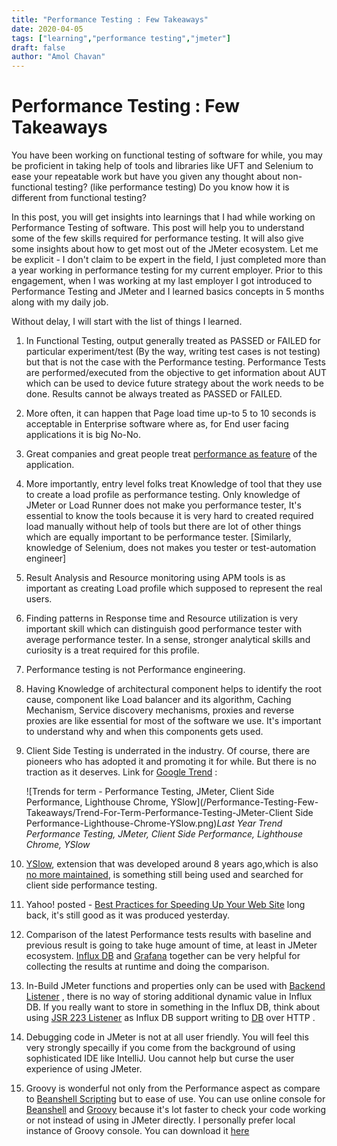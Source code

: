 ```yaml
---
title: "Performance Testing : Few Takeaways"
date: 2020-04-05
tags: ["learning","performance testing","jmeter"]
draft: false
author: "Amol Chavan"
---
```


# Performance Testing : Few Takeaways

You have been working on functional testing of software for while,  you may be proficient in taking help of tools and libraries like UFT and Selenium to ease your repeatable work but have you given any thought about non-functional testing? (like performance testing) Do you know how it is different from functional testing?

In this post, you will get insights into learnings that I had while working on Performance Testing of software.  This post will help you to understand some of the few skills required for performance testing. It will also give some insights about how to get most out of the JMeter ecosystem. Let me be explicit - I don't claim to be expert in the field, I just completed more than a year working in performance testing for my current employer. Prior to this engagement, when I was working at my last employer I got introduced to Performance Testing and JMeter  and I learned basics concepts in 5 months along with my daily job.

Without delay, I will start with the list of things I learned.

1. In Functional Testing, output generally treated as PASSED or FAILED for particular experiment/test (By the way, writing test cases is not testing) but that is not the case with the Performance testing. Performance Tests are performed/executed from the objective to get information about AUT which can be used to device future strategy about the work needs to be done.  Results cannot be always treated as PASSED or FAILED.
2. More often, it can happen that Page load time up-to 5 to 10 seconds is acceptable in Enterprise software where as, for End user facing applications it is big No-No.
3. Great companies and great people treat [performance as feature](https://blog.codinghorror.com/performance-is-a-feature/) of the application.
4. More importantly, entry level folks treat Knowledge of tool that they use to create a load profile as performance testing. Only knowledge of JMeter or Load Runner does not make you performance tester, It's essential to know the tools because it is very hard to created required load manually without help of tools but there are lot of other things which are equally important to be performance tester. [Similarly, knowledge of Selenium, does not makes you tester or test-automation engineer]
5. Result Analysis and Resource monitoring using APM tools is as important as creating Load profile which supposed to represent the real users.
6. Finding patterns in Response time and Resource utilization is very important skill which can distinguish good performance tester with average performance tester. In a sense, stronger analytical skills and curiosity is a treat required for this profile.
7. Performance testing is not Performance engineering.
8. Having Knowledge of architectural component helps to identify the root cause, component like Load balancer and its algorithm, Caching Mechanism, Service discovery mechanisms, proxies and reverse proxies are like essential for most of the software we use. It's important to understand why and when this components gets used.
9. Client Side Testing is underrated in the industry. Of course,  there are pioneers who has adopted it and promoting it for while.  But there is no traction as it deserves.
Link for [Google Trend](https://trends.google.com/trends/explore?q=Performance%20Testing,JMeter,Client%20Side%20Performance,Lighthouse%20Chrome,YSlow) :

    ![Trends for term - Performance Testing, JMeter, Client Side Performance, Lighthouse Chrome, YSlow](/Performance-Testing-Few-Takeaways/Trend-For-Term-Performance-Testing-JMeter-Client Side Performance-Lighthouse-Chrome-YSlow.png)_Last Year Trend Performance Testing, JMeter, Client Side Performance, Lighthouse Chrome, YSlow_

1.  [YSlow](http://yslow.org/), extension that was developed around 8 years ago,which is also [no more maintained](https://github.com/marcelduran/yslow), is something still being used and searched for client side performance testing.
2.    Yahoo! posted - [Best Practices for Speeding Up Your Web Site](https://developer.yahoo.com/performance/rules.html) long back, it's still good as it was produced yesterday.
3.  Comparison of the latest Performance tests results with baseline and previous result is going to take huge amount of time,  at least in JMeter ecosystem. [Influx DB](https://www.influxdata.com/) and [Grafana](https://grafana.com/) together can be very helpful for collecting the results at runtime and doing the comparison.
4.  In-Build JMeter functions and properties only can be used with [Backend Listener](https://jmeter.apache.org/usermanual/realtime-results.html) , there is no way of storing additional dynamic value in Influx DB.  If you really want to store in something in the Influx DB, think about using [JSR 223 Listener](https://jmeter.apache.org/usermanual/component_reference.html#JSR223_Listener) as Influx DB support writing to [DB](https://docs.influxdata.com/influxdb/v1.7/tools/api/#write-http-endpoint) over HTTP .
5.  Debugging code in JMeter is not at all user friendly. You will feel this very strongly specailly if you come from the background of using sophisticated IDE like IntelliJ. Uou cannot help but curse the user experience of using JMeter.
6.  Groovy is wonderful not only from the Performance aspect as compare to [Beanshell Scripting](https://beanshell.github.io/) but to ease of use. You can use online console for [Beanshell](https://tio.run/#beanshell)  and [Groovy](https://groovyconsole.appspot.com/) because it's lot faster to check your code working or not instead of using in JMeter directly. I personally prefer local instance of Groovy console. You can download it [here](http://groovy-lang.org/download.html)
